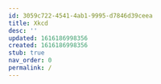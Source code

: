 ```yaml
---
id: 3059c722-4541-4ab1-9995-d7846d39ceea
title: Xkcd
desc: ''
updated: 1616186998356
created: 1616186998356
stub: true
nav_order: 0
permalink: /
---
```



